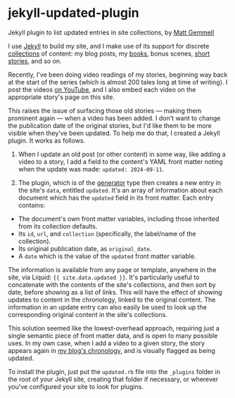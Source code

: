 # jekyll-updated-plugin

Jekyll plugin to list updated entries in site collections, by [Matt Gemmell](https://mattgemmell.scot/)

I use [Jekyll](https://jekyllrb.com) to build my site, and I make use of its support for discrete [collections](https://jekyllrb.com/docs/collections/) of content: my blog posts, my [books](https://mattgemmell.scot/books), bonus scenes, [short stories](https://mattgemmell.scot/stories), and so on.

Recently, I've been doing video readings of my stories, beginning way back at the start of the series (which is almost 200 tales long at time of writing). I post the videos [on YouTube](https://www.youtube.com/playlist?list=PLyMTWEeyiYqECkQu5TsHZQstFpSkkePyh), and I also embed each video on the appropriate story's page on this site.

This raises the issue of surfacing those old stories — making them prominent again — when a video has been added. I don't want to change the publication date of the original stories, but I'd like them to be more visible when they've been updated. To help me do that, I created a Jekyll plugin. It works as follows.

1. When I update an old post (or other content) in some way, like adding a video to a story, I add a field to the content's YAML front matter noting when the update was made: `updated: 2024-09-11`.

2. The plugin, which is of the [generator](https://jekyllrb.com/docs/plugins/generators/) type then creates a new entry in the site's `data`, entitled `updated`. It's an array of information about each document which has the `updated` field in its front matter. Each entry contains:

- The document's own front matter variables, including those inherited from its collection defaults.
- Its `id`, `url`, and `collection` (specifically, the label/name of the collection).
- Its original publication date, as `original_date`.
- A `date` which is the value of the `updated` front matter variable.

The information is available from any page or template, anywhere in the site, via Liquid: `{{ site.data.updated }}`. It's particularly useful to concatenate with the contents of the site's collections, and then sort by date, before showing as a list of links. This will have the effect of showing updates to content in the chronology, linked to the original content. The information in an update entry can also easily be used to look up the corresponding original content in the site's collections.

This solution seemed like the lowest-overhead approach, requiring just a single semantic piece of front matter data, and is open to many possible uses. In my own case, when I add a video to a given story, the story appears again in [my blog's chronology](https://mattgemmell.scot/blog), and is visually flagged as being updated.

To install the plugin, just put the `updated.rb` file into the `_plugins` folder in the root of your Jekyll site, creating that folder if necessary, or wherever you've configured your site to look for plugins.
